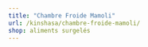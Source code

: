 ```yaml
---
title: "Chambre Froide Mamoli"
url: /kinshasa/chambre-froide-mamoli/
shop: aliments surgelés
---
```

